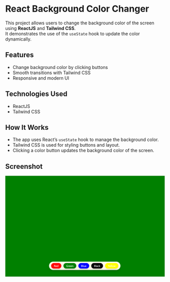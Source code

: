 # React Background Color Changer

This project allows users to change the background color of the screen using **ReactJS** and **Tailwind CSS**.  
It demonstrates the use of the `useState` hook to update the color dynamically.

## Features

- Change background color by clicking buttons
- Smooth transitions with Tailwind CSS
- Responsive and modern UI

## Technologies Used

- ReactJS
- Tailwind CSS

## How It Works

- The app uses React’s `useState` hook to manage the background color.
- Tailwind CSS is used for styling buttons and layout.
- Clicking a color button updates the background color of the screen.

## Screenshot

![App Screenshot](./src/assets/ColorChange.png)
